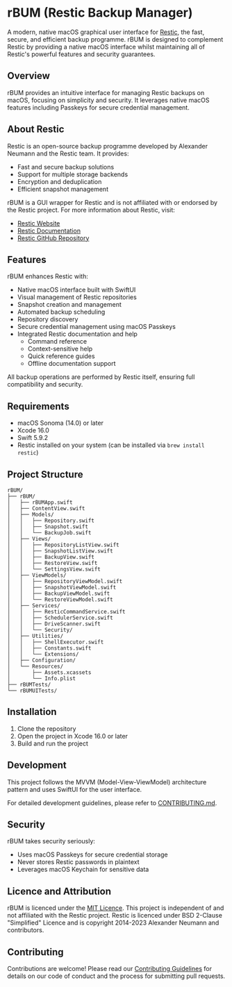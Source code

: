 # rBUM (Restic Backup Manager)

A modern, native macOS graphical user interface for [Restic](https://restic.net/), the fast, secure, and efficient backup programme. rBUM is designed to complement Restic by providing a native macOS interface whilst maintaining all of Restic's powerful features and security guarantees.

## Overview

rBUM provides an intuitive interface for managing Restic backups on macOS, focusing on simplicity and security. It leverages native macOS features including Passkeys for secure credential management.

## About Restic

Restic is an open-source backup programme developed by Alexander Neumann and the Restic team. It provides:
- Fast and secure backup solutions
- Support for multiple storage backends
- Encryption and deduplication
- Efficient snapshot management

rBUM is a GUI wrapper for Restic and is not affiliated with or endorsed by the Restic project. For more information about Restic, visit:
- [Restic Website](https://restic.net/)
- [Restic Documentation](https://restic.readthedocs.io/)
- [Restic GitHub Repository](https://github.com/restic/restic)

## Features

rBUM enhances Restic with:
- Native macOS interface built with SwiftUI
- Visual management of Restic repositories
- Snapshot creation and management
- Automated backup scheduling
- Repository discovery
- Secure credential management using macOS Passkeys
- Integrated Restic documentation and help
  - Command reference
  - Context-sensitive help
  - Quick reference guides
  - Offline documentation support

All backup operations are performed by Restic itself, ensuring full compatibility and security.

## Requirements

- macOS Sonoma (14.0) or later
- Xcode 16.0
- Swift 5.9.2
- Restic installed on your system (can be installed via `brew install restic`)

## Project Structure

```
rBUM/
├── rBUM/
│   ├── rBUMApp.swift
│   ├── ContentView.swift
│   ├── Models/
│   │   ├── Repository.swift
│   │   ├── Snapshot.swift
│   │   └── BackupJob.swift
│   ├── Views/
│   │   ├── RepositoryListView.swift
│   │   ├── SnapshotListView.swift
│   │   ├── BackupView.swift
│   │   ├── RestoreView.swift
│   │   └── SettingsView.swift
│   ├── ViewModels/
│   │   ├── RepositoryViewModel.swift
│   │   ├── SnapshotViewModel.swift
│   │   ├── BackupViewModel.swift
│   │   └── RestoreViewModel.swift
│   ├── Services/
│   │   ├── ResticCommandService.swift
│   │   ├── SchedulerService.swift
│   │   ├── DriveScanner.swift
│   │   └── Security/
│   ├── Utilities/
│   │   ├── ShellExecutor.swift
│   │   ├── Constants.swift
│   │   └── Extensions/
│   ├── Configuration/
│   └── Resources/
│       ├── Assets.xcassets
│       └── Info.plist
├── rBUMTests/
└── rBUMUITests/
```

## Installation

1. Clone the repository
2. Open the project in Xcode 16.0 or later
3. Build and run the project

## Development

This project follows the MVVM (Model-View-ViewModel) architecture pattern and uses SwiftUI for the user interface.

For detailed development guidelines, please refer to [CONTRIBUTING.md](CONTRIBUTING.md).

## Security

rBUM takes security seriously:
- Uses macOS Passkeys for secure credential storage
- Never stores Restic passwords in plaintext
- Leverages macOS Keychain for sensitive data

## Licence and Attribution

rBUM is licenced under the [MIT Licence](LICENSE). This project is independent of and not affiliated with the Restic project. Restic is licenced under BSD 2-Clause "Simplified" Licence and is copyright 2014-2023 Alexander Neumann and contributors.

## Contributing

Contributions are welcome! Please read our [Contributing Guidelines](CONTRIBUTING.md) for details on our code of conduct and the process for submitting pull requests.
